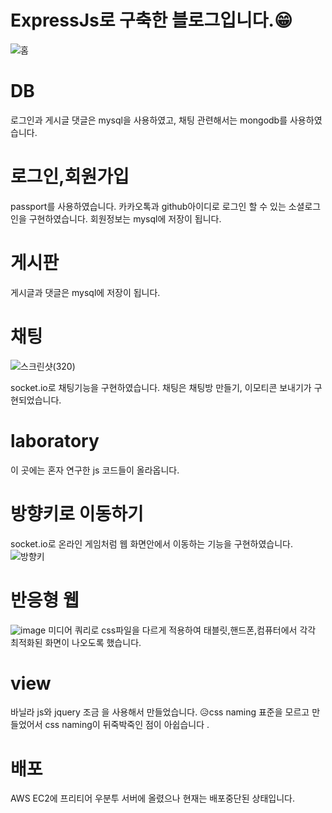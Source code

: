 # ExpressJs로 구축한 블로그입니다.😁


![홈](https://user-images.githubusercontent.com/64532732/145063683-d6063a7b-b9f5-4402-b976-0b8a619c333c.png)


# DB

로그인과 게시글 댓글은
mysql을 사용하였고,
채팅 관련해서는 
mongodb를 사용하였습니다.

# 로그인,회원가입
passport를 사용하였습니다. 
카카오톡과 github아이디로 로그인 할 수 있는 소셜로그인을 구현하였습니다.
회원정보는 mysql에 저장이 됩니다.

# 게시판
게시글과 댓글은 mysql에 저장이 됩니다.

# 채팅
![스크린샷(320)](https://user-images.githubusercontent.com/64532732/145064133-22ad3536-8d59-4467-bbbd-974d90f5235f.png)

socket.io로 채팅기능을 구현하였습니다. 
채팅은 채팅방 만들기, 이모티콘 보내기가 구현되었습니다. 

# laboratory
이 곳에는 혼자 연구한 js 코드들이 올라옵니다. 

# 방향키로 이동하기 

socket.io로 온라인 게임처럼
웹 화면안에서 이동하는 기능을 구현하였습니다.
![방향키](https://user-images.githubusercontent.com/64532732/145063802-d09c39e6-06f8-4744-93a4-9501c74cbab2.png)

# 반응형 웹
![image](https://user-images.githubusercontent.com/64532732/145064789-9efc01a0-e1ab-4320-b16a-22560f444863.png)
미디어 쿼리로 css파일을 다르게 적용하여 태블릿,핸드폰,컴퓨터에서 각각 최적화된 화면이 나오도록 했습니다. 

# view
바닐라 js와 jquery 조금 을 사용해서 만들었습니다. 
😥css naming 표준을 모르고 만들었어서 css naming이 뒤죽박죽인 점이 아쉽습니다 .

# 배포
AWS EC2에 프리티어 우분투 서버에 올렸으나 
현재는 배포중단된 상태입니다. 

